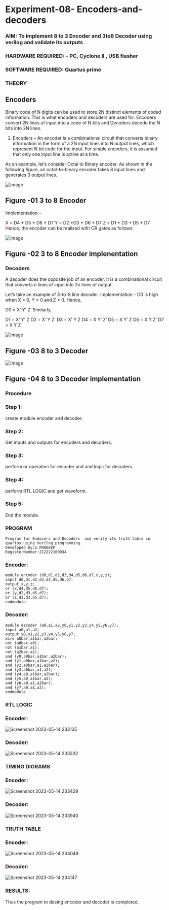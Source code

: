 # Experiment-08- Encoders-and-decoders 
### AIM: To implement 8 to 3 Encoder and  3to8 Decoder using verilog and validate its outputs
### HARDWARE REQUIRED:  – PC, Cyclone II , USB flasher
### SOFTWARE REQUIRED:   Quartus prime
### THEORY 

## Encoders
Binary code of N digits can be used to store 2N distinct elements of coded information. This is what encoders and decoders are used for. Encoders convert 2N lines of input into a code of N bits and Decoders decode the N bits into 2N lines.

1. Encoders –
An encoder is a combinational circuit that converts binary information in the form of a 2N input lines into N output lines, which represent N bit code for the input. For simple encoders, it is assumed that only one input line is active at a time.

As an example, let’s consider Octal to Binary encoder. As shown in the following figure, an octal-to-binary encoder takes 8 input lines and generates 3 output lines.

![image](https://user-images.githubusercontent.com/36288975/171543588-bc0746df-a173-4b35-989e-5fb7d385fe8a.png)
## Figure -01 3 to 8 Encoder 


Implementation –

X = D4 + D5 + D6 + D7
Y = D2 +D3 + D6 + D7
Z = D1 + D3 + D5 + D7 
Hence, the encoder can be realised with OR gates as follows:


![image](https://user-images.githubusercontent.com/36288975/171543740-68403b82-aa93-4c98-9343-f32b14885a2e.png)
## Figure -02 3 to 8 Encoder implenentation 

 ### Decoders 
A decoder does the opposite job of an encoder. It is a combinational circuit that converts n lines of input into 2n lines of output.

Let’s take an example of 3-to-8 line decoder.
Implementation –
D0 is high when X = 0, Y = 0 and Z = 0. Hence,

D0 = X’ Y’ Z’ 
Similarly,

D1 = X’ Y’ Z
D2 = X’ Y Z’
D3 = X’ Y Z
D4 = X Y’ Z’
D5 = X Y’ Z
D6 = X Y Z’
D7 = X Y Z 


![image](https://user-images.githubusercontent.com/36288975/171543978-ee2d0671-2846-40a1-8705-507fd6287a49.png)
## Figure -03 8 to 3 Decoder 



![image](https://user-images.githubusercontent.com/36288975/171543866-5a6eace6-8683-49d7-9c4f-a7cb30ec3035.png)
## Figure -04 8 to 3 Decoder implementation 

### Procedure
### Step 1: 
create module encoder and decoder.

### Step 2: 
Get inputs and outputs for encoders and decoders.

### Step 3: 
perform or operation for encoder and and logic for decoders.

### Step 4: 
perform RTL LOGIC and get waveform.

### Step 5: 
End the module.



### PROGRAM 
```
Program for Endocers and Decoders  and verify its truth table in quartus using Verilog programming.
Developed by:S.PRADEEP 
RegisterNumber:212222100034
```
### Encoder:
```
module encoder (d0,d1,d2,d3,d4,d5,d6,d7,x,y,z);
input d0,d1,d2,d3,d4,d5,d6,d7;
output x,y,z;
or (x,d4,d5,d6,d7);
or (y,d2,d3,d5,d7);
or (z,d1,d3,d5,d7);
endmodule
```

### Decoder:
```
module decoder (a0,a1,a2,y0,y1,y2,y3,y4,y5,y6,y7);
input a0,a1,a2;
output y0,y1,y2,y3,y4,y5,y6,y7;
wire a0bar,a1bar,a2bar;
not (a0bar,a0);
not (a1bar,a1);
not (a2bar,a2);
and (y0,a0bar,a1bar,a2bar);
and (y1,a0bar,a1bar,a2);
and (y2,a0bar,a1,a2bar);
and (y3,a0bar,a1,a2);
and (y4,a0,a1bar,a2bar);
and (y5,a0,a1bar,a2);
and (y6,a0,a1,a2bar);
and (y7,a0,a1,a2);
endmodule
```

### RTL LOGIC  
### Encoder:
![Screenshot 2023-05-14 233135](https://github.com/Gokul0117/Experiment-08-Encoders-and-decoders-/assets/121165938/4ea06922-da7c-499e-a13d-26852ed340f7)






### Decoder:
![Screenshot 2023-05-14 233332](https://github.com/Gokul0117/Experiment-08-Encoders-and-decoders-/assets/121165938/aa2851d3-e96f-439a-892c-e7bb68997655)


### TIMING DIGRAMS  
### Encoder:
![Screenshot 2023-05-14 233429](https://github.com/Gokul0117/Experiment-08-Encoders-and-decoders-/assets/121165938/bfa453b2-109a-4e6c-b948-b9cff99d9aea)




### Decoder:
![Screenshot 2023-05-14 233940](https://github.com/Gokul0117/Experiment-08-Encoders-and-decoders-/assets/121165938/a59867e7-2a92-4861-93ff-430f480a372c)

### TRUTH TABLE 
### Encoder:
![Screenshot 2023-05-14 234049](https://github.com/Gokul0117/Experiment-08-Encoders-and-decoders-/assets/121165938/23381e88-0ae5-459c-9b2f-e569e3aa7824)
### Decoder:
![Screenshot 2023-05-14 234147](https://github.com/Gokul0117/Experiment-08-Encoders-and-decoders-/assets/121165938/73bcd837-1c0c-4eb6-9347-b4f328cfe68d)






### RESULTS:
Thus the program to desing encoder and decoder is completed.

